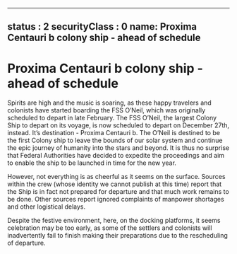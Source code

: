 
---
status : 2
securityClass : 0
name: Proxima Centauri b colony ship - ahead of schedule
---

# Proxima Centauri b colony ship - ahead of schedule

Spirits are high and the music is soaring, as these happy travelers and colonists have started boarding the FSS O’Neil, which was originally scheduled to depart in late February.
The FSS O’Neil, the largest Colony Ship to depart on its voyage, is now scheduled to depart on December 27th, instead. It’s destination - Proxima Centauri b.
The O’Neil is destined to be the first Colony ship to leave the bounds of our solar system and continue the epic journey of humanity into the stars and beyond. It is thus no surprise that Federal Authorities have decided to expedite the proceedings and aim to enable the ship to be launched in time for the new year.

However, not everything is as cheerful as it seems on the surface. Sources within the crew (whose identity we cannot publish at this time) report that the Ship is in fact not prepared for departure and that much work remains to be done.
Other sources report ignored complaints of manpower shortages and other logistical delays.

Despite the festive environment, here, on the docking platforms, it seems celebration may be too early, as some of the settlers and colonists will inadvertently fail to finish making their preparations due to the rescheduling of departure.

